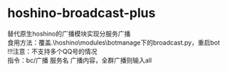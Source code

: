 # hoshino-broadcast-plus
替代原生hoshino的广播模块实现分服务广播   
食用方法：覆盖.\hoshino\modules\botmanage下的broadcast.py，重启bot   
!!!注意：不支持多个QQ号的情况   
指令：bc/广播 服务名 广播内容，全群广播则输入all 
